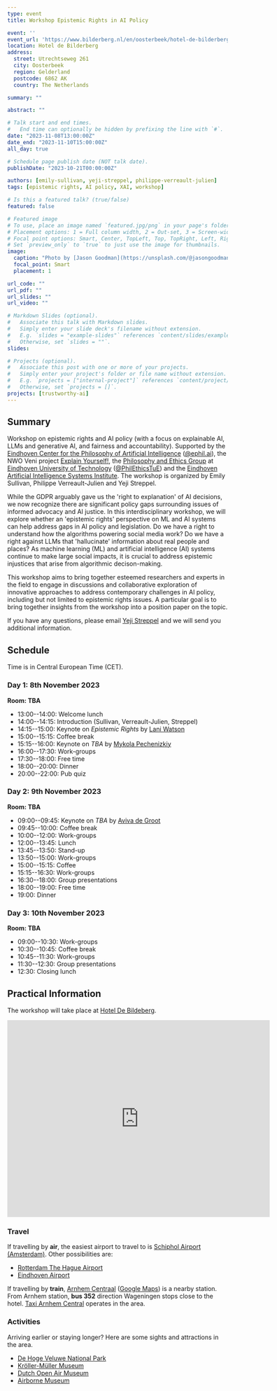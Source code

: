 ```yaml
---
type: event
title: Workshop Epistemic Rights in AI Policy

event: ''
event_url: 'https://www.bilderberg.nl/en/oosterbeek/hotel-de-bilderberg/'
location: Hotel de Bilderberg
address:
  street: Utrechtseweg 261
  city: Oosterbeek
  region: Gelderland
  postcode: 6862 AK
  country: The Netherlands

summary: ""

abstract: ""

# Talk start and end times.
#   End time can optionally be hidden by prefixing the line with `#`.
date: "2023-11-08T13:00:00Z"
date_end: "2023-11-10T15:00:00Z"
all_day: true

# Schedule page publish date (NOT talk date).
publishDate: "2023-10-21T00:00:00Z"

authors: [emily-sullivan, yeji-streppel, philippe-verreault-julien]
tags: [epistemic rights, AI policy, XAI, workshop]

# Is this a featured talk? (true/false)
featured: false

# Featured image
# To use, place an image named `featured.jpg/png` in your page's folder.
# Placement options: 1 = Full column width, 2 = Out-set, 3 = Screen-width
# Focal point options: Smart, Center, TopLeft, Top, TopRight, Left, Right, BottomLeft, Bottom, BottomRight
# Set `preview_only` to `true` to just use the image for thumbnails.
image:
  caption: "Photo by [Jason Goodman](https://unsplash.com/@jasongoodman_youxventures) on [Unsplash](https://unsplash.com/photos/Oalh2MojUuk)"
  focal_point: Smart
  placement: 1

url_code: ""
url_pdf: ""
url_slides: ""
url_video: ""

# Markdown Slides (optional).
#   Associate this talk with Markdown slides.
#   Simply enter your slide deck's filename without extension.
#   E.g. `slides = "example-slides"` references `content/slides/example-slides.md`.
#   Otherwise, set `slides = ""`.
slides:

# Projects (optional).
#   Associate this post with one or more of your projects.
#   Simply enter your project's folder or file name without extension.
#   E.g. `projects = ["internal-project"]` references `content/project/deep-learning/index.md`.
#   Otherwise, set `projects = []`.
projects: [trustworthy-ai]
---
```


## Summary

Workshop on epistemic rights and AI policy (with a focus on explainable AI, LLMs and generative AI, and fairness and accountability). Supported by the [Eindhoven Center for the Philosophy of Artificial Intelligence](https://ephil.ai) ([@ephil.ai](https://twitter.com/ephil_ai)), the NWO Veni project [Explain Yourself!](https://www.nwo.nl/en/projects/viveni201f051), the [Philosophy and Ethics Group](https://research.tue.nl/en/organisations/philosophy-ethics) at [Eindhoven University of Technology](https://www.tue.nl/en/) ([@PhilEthicsTuE](https://twitter.com/PhilEthicsTUe)) and the [Eindhoven Artificial Intelligence Systems Institute](https://www.tue.nl/en/research/institutes/eindhoven-artificial-intelligence-systems-institute). The workshop is organized by Emily Sullivan, Philippe Verreault-Julien and Yeji Streppel. 

While the GDPR arguably gave us the 'right to explanation' of AI decisions, we now recognize there are significant policy gaps surrounding issues of informed advocacy and AI justice. In this interdisciplinary workshop, we will explore whether an 'epistemic rights' perspective on ML and AI systems can help address gaps in AI policy and legislation. Do we have a right to understand how the algorithms powering social media work? Do we have a right against LLMs that 'hallucinate' information about real people and places? As machine learning (ML) and artificial intelligence (AI) systems continue to make large social impacts, it is crucial to address epistemic injustices that arise from algorithmic decison-making.

This workshop aims to bring together esteemed researchers and experts in the field to engage in discussions and collaborative exploration of innovative approaches to address contemporary challenges in AI policy, including but not limited to epistemic rights issues. A particular goal is to bring together insights from the workshop into a position paper on the topic.

If you have any questions, please email [Yeji Streppel](mailto:y.j.m.b.k.streppel@tue.nl) and we will send you additional information.


## Schedule

Time is in Central European Time (CET).

### Day 1: 8th November 2023 

**Room: TBA**

- 13:00--14:00: Welcome lunch
- 14:00--14:15: Introduction (Sullivan, Verreault-Julien, Streppel)
- 14:15--15:00: Keynote on *Epistemic Rights* by [Lani Watson](https://www.philosophyofquestions.com/who-is-lani-watson)
- 15:00--15:15: Coffee break
- 15:15--16:00: Keynote on *TBA* by [Mykola Pechenizkiy](https://www.tue.nl/en/research/researchers/mykola-pechenizkiy)
- 16:00--17:30: Work-groups
- 17:30--18:00: Free time
- 18:00--20:00: Dinner
- 20:00--22:00: Pub quiz

### Day 2: 9th November 2023

**Room: TBA**

- 09:00--09:45: Keynote on *TBA* by [Aviva de Groot](https://www.tilburguniversity.edu/nl/medewerkers/aviva-degroot)
- 09:45--10:00: Coffee break
- 10:00--12:00: Work-groups
- 12:00--13:45: Lunch
- 13:45--13:50: Stand-up
- 13:50--15:00: Work-groups
- 15:00--15:15: Coffee
- 15:15--16:30: Work-groups
- 16:30--18:00: Group presentations
- 18:00--19:00: Free time
- 19:00: Dinner

### Day 3: 10th November 2023

**Room: TBA**

- 09:00--10:30: Work-groups
- 10:30--10:45: Coffee break
- 10:45--11:30: Work-groups
- 11:30--12:30: Group presentations
- 12:30: Closing lunch

## Practical Information

The workshop will take place at [Hotel De Bildeberg](https://www.bilderberg.nl/en/oosterbeek/hotel-de-bilderberg/).

<iframe src="https://www.google.com/maps/embed?pb=!1m18!1m12!1m3!1d2456.9230215667135!2d5.81527907664908!3d51.990056671927086!2m3!1f0!2f0!3f0!3m2!1i1024!2i768!4f13.1!3m3!1m2!1s0x47c7af1a3b32acbf%3A0x190e7d091d88b9c5!2sHotel%20de%20Bilderberg!5e0!3m2!1sen!2sca!4v1695978646765!5m2!1sen!2sca" width="600" height="450" style="border:0;" allowfullscreen="" loading="lazy" referrerpolicy="no-referrer-when-downgrade"></iframe>

### Travel

If travelling by **air**, the easiest airport to travel to is [Schiphol Airport (Amsterdam)](https://www.schiphol.nl/en/). Other possibilities are:

- [Rotterdam The Hague Airport](https://www.rotterdamthehagueairport.nl/en/)
- [Eindhoven Airport](https://www.eindhovenairport.nl/en)

If travelling by **train**, [Arnhem Centraal](https://www.ns.nl/en/featured/destinations/arnhem) ([Google Maps](https://maps.app.goo.gl/xevnMoYieWDsCsTDA)) is a nearby station. From Arnhem station, **bus 352** direction Wageningen stops close to the hotel. [Taxi Arnhem Central](https://taxiarnhemcentrale.nl) operates in the area.


### Activities

Arriving earlier or staying longer? Here are some sights and attractions in the area.

- [De Hoge Veluwe National Park](https://www.hogeveluwe.nl/en)
- [Kröller-Müller Museum](https://krollermuller.nl/en)
- [Dutch Open Air Museum](https://www.openluchtmuseum.nl/?taal=en)
- [Airborne Museum](https://www.airbornemuseum.nl/en/home)
